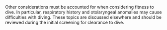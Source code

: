 Other considerations must be accounted for when considering fitness to dive. In particular, respiratory history and otolaryngeal anomalies may cause difficulties with diving. These topics are discussed elsewhere and should be reviewed during the initial screening for clearance to dive.